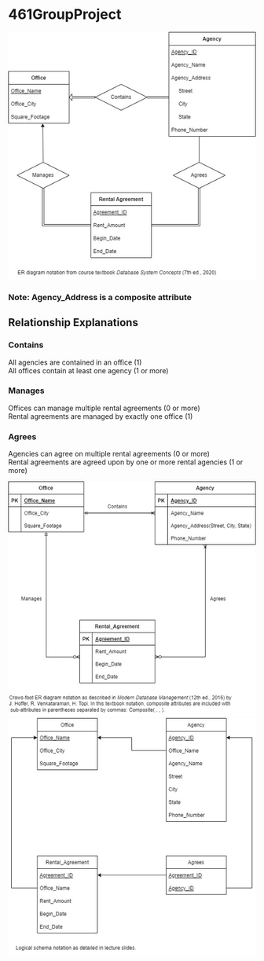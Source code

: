 # 461GroupProject
![ER Diagram](ER_Diagram.jpg)
### Note: Agency_Address is a composite attribute
## Relationship Explanations
### Contains
All agencies are contained in an office (1)  
All offices contain at least one agency (1 or more)
### Manages
Offices can manage multiple rental agreements (0 or more)  
Rental agreements are managed by exactly one office (1)
### Agrees
Agencies can agree on multiple rental agreements (0 or more)  
Rental agreements are agreed upon by one or more rental agencies (1 or more)  
  
![ER Diagram Alternate Notation](ER_Diagram_Alternate_Notation.jpg)
![Logical Schema](Logical_Schema.jpg)
